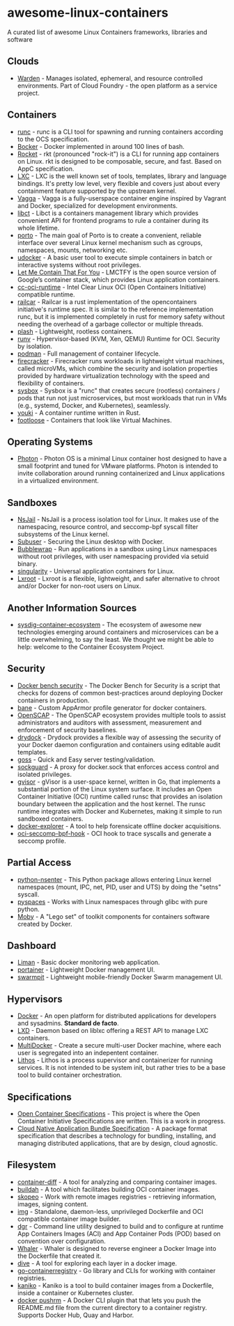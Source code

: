 # awesome-linux-containers

A curated list of awesome Linux Containers frameworks, libraries and software

## Clouds

- [Warden](https://github.com/cloudfoundry/warden) - Manages isolated, ephemeral, and resource controlled environments. Part of Cloud Foundry - the open platform as a service project.

## Containers

- [runc](https://github.com/opencontainers/runc) - runc is a CLI tool for spawning and running containers according to the OCS specification.
- [Bocker](https://github.com/p8952/bocker) - Docker implemented in around 100 lines of bash.
- [Rocket](https://github.com/coreos/rkt) - rkt (pronounced "rock-it") is a CLI for running app containers on Linux. rkt is designed to be composable, secure, and fast. Based on AppC specification.
- [LXC](https://github.com/lxc/lxc) - LXC is the well known set of tools, templates, library and language bindings. It's pretty low level, very flexible and covers just about every containment feature supported by the upstream kernel.
- [Vagga](https://github.com/tailhook/vagga) - Vagga is a fully-userspace container engine inspired by Vagrant and Docker, specialized for development environments.
- [libct](https://github.com/xemul/libct) - Libct is a containers management library which provides convenient API for frontend programs to rule a container during its whole lifetime.
- [porto](https://github.com/yandex/porto) - The main goal of Porto is to create a convenient, reliable interface over several Linux kernel mechanism such as cgroups, namespaces, mounts, networking etc.
- [udocker](https://github.com/indigo-dc/udocker) - A basic user tool to execute simple containers in batch or interactive systems without root privileges.
- [Let Me Contain That For You](https://github.com/google/lmctfy) - LMCTFY is the open source version of Google’s container stack, which provides Linux application containers.
- [cc-oci-runtime](https://github.com/01org/cc-oci-runtime) - Intel Clear Linux OCI (Open Containers Initiative) compatible runtime.
- [railcar](https://github.com/oracle/railcar) - Railcar is a rust implementation of the opencontainers initiative's runtime spec. It is similar to the reference implementation runc, but it is implemented completely in rust for memory safety without needing the overhead of a garbage collector or multiple threads.
- [plash](https://github.com/ihucos/plash) - Lightweight, rootless containers.
- [runv](https://github.com/hyperhq/runv) - Hypervisor-based (KVM, Xen, QEMU) Runtime for OCI. Security by isolation.
- [podman](https://github.com/containers/libpod) - Full management of container lifecycle.
- [firecracker](https://github.com/firecracker-microvm/firecracker) - Firecracker runs workloads in lightweight virtual machines, called microVMs, which combine the security and isolation properties provided by hardware virtualization technology with the speed and flexibility of containers.
- [sysbox](https://github.com/nestybox/sysbox) - Sysbox is a "runc" that creates secure (rootless) containers / pods that run not just microservices, but most workloads that run in VMs (e.g., systemd, Docker, and Kubernetes), seamlessly.
- [youki](https://github.com/containers/youki) - A container runtime written in Rust.
- [footloose](https://github.com/weaveworks/footloose) - Containers that look like Virtual Machines.

## Operating Systems

- [Photon](https://github.com/vmware/photon) - Photon OS is a minimal Linux container host designed to have a small footprint and tuned for VMware platforms. Photon is intended to invite collaboration around running containerized and Linux applications in a virtualized environment.

## Sandboxes

- [NsJail](https://github.com/google/nsjail) - NsJail is a process isolation tool for Linux. It makes use of the namespacing, resource control, and seccomp-bpf syscall filter subsystems of the Linux kernel.
- [Subuser](https://github.com/subuser-security/subuser) - Securing the Linux desktop with Docker.
- [Bubblewrap](https://github.com/projectatomic/bubblewrap) - Run applications in a sandbox using Linux namespaces without root privileges, with user namespacing provided via setuid binary.
- [singularity](https://github.com/singularityware/singularity) - Universal application containers for Linux.
- [Lxroot](https://github.com/parke/lxroot) - Lxroot is a flexible, lightweight, and safer alternative to chroot and/or Docker for non-root users on Linux.

## Another Information Sources

- [sysdig-container-ecosystem](https://github.com/draios/sysdig-container-ecosystem) - The ecosystem of awesome new technologies emerging around containers and microservices can be a little overwhelming, to say the least. We thought we might be able to help: welcome to the Container Ecosystem Project.

## Security

- [Docker bench security](https://github.com/docker/docker-bench-security) - The Docker Bench for Security is a script that checks for dozens of common best-practices around deploying Docker containers in production.
- [bane](https://github.com/jfrazelle/bane) - Custom AppArmor profile generator for docker containers.
- [OpenSCAP](https://github.com/OpenSCAP/container-compliance) - The OpenSCAP ecosystem provides multiple tools to assist administrators and auditors with assessment, measurement and enforcement of security baselines.
- [drydock](https://github.com/zuBux/drydock) - Drydock provides a flexible way of assessing the security of your Docker daemon configuration and containers using editable audit templates.
- [goss](https://github.com/aelsabbahy/goss) - Quick and Easy server testing/validation.
- [sockguard](https://github.com/buildkite/sockguard) - A proxy for docker.sock that enforces access control and isolated privileges.
- [gvisor](https://github.com/google/gvisor) - gVisor is a user-space kernel, written in Go, that implements a substantial portion of the Linux system surface. It includes an Open Container Initiative (OCI) runtime called runsc that provides an isolation boundary between the application and the host kernel. The runsc runtime integrates with Docker and Kubernetes, making it simple to run sandboxed containers.
- [docker-explorer](https://github.com/google/docker-explorer) - A tool to help forensicate offline docker acquisitions.
- [oci-seccomp-bpf-hook](https://github.com/containers/oci-seccomp-bpf-hook) - OCI hook to trace syscalls and generate a seccomp profile.

## Partial Access

- [python-nsenter](https://github.com/zalando/python-nsenter) - This Python package allows entering Linux kernel namespaces (mount, IPC, net, PID, user and UTS) by doing the "setns" syscall.
- [pyspaces](https://github.com/Friz-zy/pyspaces) - Works with Linux namespaces through glibc with pure python.
- [Moby](https://github.com/moby/moby) - A "Lego set" of toolkit components for containers software created by Docker.

## Dashboard

- [Liman](https://github.com/salihciftci/liman) - Basic docker monitoring web application.
- [portainer](https://github.com/portainer/portainer) - Lightweight Docker management UI.
- [swarmpit](https://github.com/swarmpit/swarmpit) - Lightweight mobile-friendly Docker Swarm management UI.

## Hypervisors

- [Docker](https://github.com/veggiemonk/awesome-docker) - An open platform for distributed applications for developers and sysadmins. **Standard de facto**.
- [LXD](https://github.com/lxc/lxd) - Daemon based on liblxc offering a REST API to manage LXC containers.
- [MultiDocker](https://github.com/marty90/multidocker) - Create a secure multi-user Docker machine, where each user is segregated into an indepentent container.
- [Lithos](https://github.com/tailhook/lithos) - Lithos is a process supervisor and containerizer for running services. It is not intended to be system init, but rather tries to be a base tool to build container orchestration.

## Specifications

- [Open Container Specifications](https://github.com/opencontainers/specs) - This project is where the Open Container Initiative Specifications are written. This is a work in progress.
- [Cloud Native Application Bundle Specification](https://github.com/deislabs/cnab-spec) - A package format specification that describes a technology for bundling, installing, and managing distributed applications, that are by design, cloud agnostic.

## Filesystem

- [container-diff](https://github.com/GoogleCloudPlatform/container-diff) - A tool for analyzing and comparing container images.
- [buildah](https://github.com/projectatomic/buildah) - A tool which facilitates building OCI container images.
- [skopeo](https://github.com/projectatomic/skopeo) - Work with remote images registries - retrieving information, images, signing content.
- [img](https://github.com/jessfraz/img) - Standalone, daemon-less, unprivileged Dockerfile and OCI compatible container image builder.
- [dgr](https://github.com/blablacar/dgr) - Command line utility designed to build and to configure at runtime App Containers Images (ACI) and App Container Pods (POD) based on convention over configuration.
- [Whaler](https://github.com/P3GLEG/Whaler) - Whaler is designed to reverse engineer a Docker Image into the Dockerfile that created it.
- [dive](https://github.com/wagoodman/dive) - A tool for exploring each layer in a docker image.
- [go-containerregistry](https://github.com/google/go-containerregistry) - Go library and CLIs for working with container registries.
- [kaniko](https://github.com/GoogleContainerTools/kaniko) - Kaniko is a tool to build container images from a Dockerfile, inside a container or Kubernetes cluster.
- [docker pushrm](https://github.com/christian-korneck/docker-pushrm) - A Docker CLI plugin that that lets you push the README.md file from the current directory to a container registry. Supports Docker Hub, Quay and Harbor.
